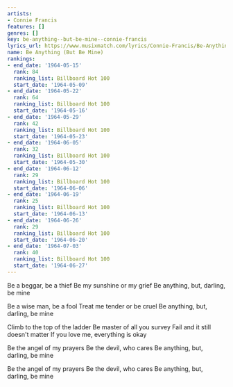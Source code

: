 ```yaml
---
artists:
- Connie Francis
features: []
genres: []
key: be-anything--but-be-mine--connie-francis
lyrics_url: https://www.musixmatch.com/lyrics/Connie-Francis/Be-Anything-But-Be-Mine
name: Be Anything (But Be Mine)
rankings:
- end_date: '1964-05-15'
  rank: 84
  ranking_list: Billboard Hot 100
  start_date: '1964-05-09'
- end_date: '1964-05-22'
  rank: 64
  ranking_list: Billboard Hot 100
  start_date: '1964-05-16'
- end_date: '1964-05-29'
  rank: 42
  ranking_list: Billboard Hot 100
  start_date: '1964-05-23'
- end_date: '1964-06-05'
  rank: 32
  ranking_list: Billboard Hot 100
  start_date: '1964-05-30'
- end_date: '1964-06-12'
  rank: 29
  ranking_list: Billboard Hot 100
  start_date: '1964-06-06'
- end_date: '1964-06-19'
  rank: 25
  ranking_list: Billboard Hot 100
  start_date: '1964-06-13'
- end_date: '1964-06-26'
  rank: 29
  ranking_list: Billboard Hot 100
  start_date: '1964-06-20'
- end_date: '1964-07-03'
  rank: 40
  ranking_list: Billboard Hot 100
  start_date: '1964-06-27'
---
```

Be a beggar, be a thief
Be my sunshine or my grief
Be anything, but, darling, be mine

Be a wise man, be a fool
Treat me tender or be cruel
Be anything, but, darling, be mine

Climb to the top of the ladder
Be master of all you survey
Fail and it still doesn't matter
If you love me, everything is okay

Be the angel of my prayers
Be the devil, who cares
Be anything, but, darling, be mine

Be the angel of my prayers
Be the devil, who cares
Be anything, but, darling, be mine
